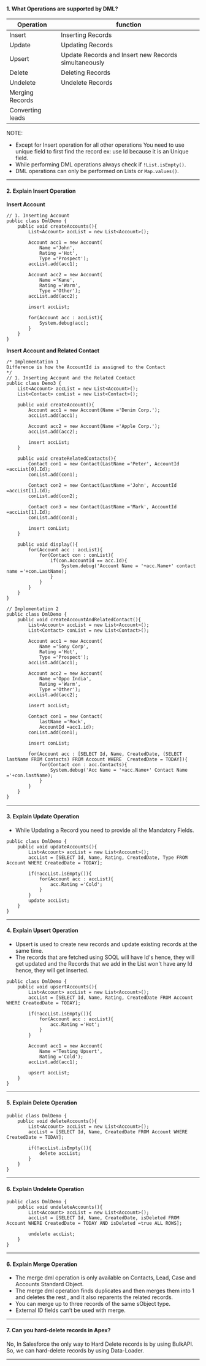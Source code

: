 #### 1. What Operations are supported by DML?

| Operation        | function                                    |
| ---------------- | ------------------------------------------- |
| Insert           | Inserting Records                           |
| Update           | Updating Records                            |
| Upsert           | Update Records and Insert new Records simultaneously|
| Delete           | Deleting Records                            |
| Undelete         | Undelete Records                            |
| Merging Records  |                                             |
| Converting leads |                                             |

NOTE: 
- Except for Insert operation for all other operations You need to use unique field to first find the record ex: use Id because it is an Unique field.
- While performing DML operations always check if `!List.isEmpty()`.
- DML operations can only be performed on Lists or `Map.values()`.
___
#### 2. Explain Insert Operation
**Insert Account**
```apex
// 1. Inserting Account
public class DmlDemo {
    public void createAccounts(){
        List<Account> accList = new List<Account>();
        
        Account acc1 = new Account(
            Name ='John',
            Rating ='Hot',
            Type ='Prospect');
        accList.add(acc1);
        
        Account acc2 = new Account(
            Name ='Kane',
            Rating ='Warm',
            Type ='Other');
        accList.add(acc2);
        
        insert accList;
        
        for(Account acc : accList){
            System.debug(acc);
        }
    }
}
```
**Insert Account and Related Contact**
```apex
/* Implementation 1 
Difference is how the AccountId is assigned to the Contact
*/
// 1. Inserting Account and the Related Contact
public class Demo3 {
    List<Account> accList = new List<Account>();
    List<Contact> conList = new List<Contact>();
    
    public void createAccount(){
        Account acc1 = new Account(Name ='Denim Corp.');
        accList.add(acc1);
        
        Account acc2 = new Account(Name ='Apple Corp.');
        accList.add(acc2);
        
        insert accList;
    }
    
    public void createRelatedContacts(){
        Contact con1 = new Contact(LastName ='Peter', AccountId =accList[0].Id);
        conList.add(con1);
        
        Contact con2 = new Contact(LastName ='John', AccountId =accList[1].Id);
        conList.add(con2);
        
        Contact con3 = new Contact(LastName ='Mark', AccountId =accList[1].Id);
        conList.add(con3);
        
        insert conList;
    }

    public void display(){
        for(Account acc : accList){
            for(Contact con : conList){
                if(con.AccountId == acc.Id){
                    System.debug('Account Name = '+acc.Name+' contact name ='+con.LastName);
                }
            }
        }
    }
}

// Implementation 2
public class DmlDemo {
    public void createAccountAndRelatedContact(){
        List<Account> accList = new List<Account>();
        List<Contact> conList = new List<Contact>();
        
        Account acc1 = new Account(
            Name ='Sony Corp',
            Rating ='Hot',
            Type ='Prospect');
        accList.add(acc1);
        
        Account acc2 = new Account(
            Name ='Oppo India',
            Rating ='Warm',
            Type ='Other');
        accList.add(acc2);
        
        insert accList;
        
        Contact con1 = new Contact(
            lastName ='Rock',
            AccountId =acc1.id);
        conList.add(con1);
        
        insert conList;
        
        for(Account acc : [SELECT Id, Name, CreatedDate, (SELECT lastName FROM Contacts) FROM Account WHERE  CreatedDate = TODAY]){
            for(Contact con : acc.Contacts){
                System.debug('Acc Name = '+acc.Name+' Contact Name ='+con.lastName);
            }
        }
    }
}
```
___
#### 3. Explain Update Operation
- While Updating a Record you need to provide all the Mandatory Fields.
```apex
public class DmlDemo {
    public void updateAccounts(){
        List<Account> accList = new List<Account>();
        accList = [SELECT Id, Name, Rating, CreatedDate, Type FROM Account WHERE CreatedDate = TODAY];
        
        if(!accList.isEmpty()){
            for(Account acc : accList){
                acc.Rating ='Cold';
            }
        }
        update accList;
    }
}
```
___
#### 4. Explain Upsert Operation
- Upsert is used to create new records and update existing records at the same time.
- The records that are fetched using SOQL will have Id's hence, they will get updated and the Records that we add in the List won't have any Id hence, they will get inserted.
```apex
public class DmlDemo {
    public void upsertAccounts(){
        List<Account> accList = new List<Account>();
        accList = [SELECT Id, Name, Rating, CreatedDate FROM Account WHERE CreatedDate = TODAY];
        
        if(!accList.isEmpty()){
            for(Account acc : accList){
                acc.Rating ='Hot';
            }
        }
        
        Account acc1 = new Account(
            Name ='Testing Upsert',
            Rating ='Cold');
        accList.add(acc1);
        
        upsert accList;
    }
}
```
___
#### 5. Explain Delete Operation
```apex
public class DmlDemo {
    public void deleteAccounts(){
        List<Account> accList = new List<Account>();
        accList = [SELECT Id, Name, CreatedDate FROM Account WHERE CreatedDate = TODAY];
        
        if(!accList.isEmpty()){
            delete accList;
        }
    }
}
```
___
#### 6. Explain Undelete Operation
```apex
public class DmlDemo {
    public void undeleteAccounts(){
        List<Account> accList = new List<Account>();
        accList = [SELECT Id, Name, CreatedDate, isDeleted FROM Account WHERE CreatedDate = TODAY AND isDeleted =true ALL ROWS];
        
        undelete accList;
    }
}
```
___
#### 6. Explain Merge Operation
- The merge dml operation is only available on Contacts, Lead, Case and Accounts Standard Object.
- The merge dml operation finds duplicates and then merges them into 1 and deletes the rest , and it also reparents the related records.
- You can merge up to three records of the same sObject type.
- External ID fields can’t be used with merge.
___
#### 7. Can you hard-delete records in Apex?
No, In Salesforce the only way to Hard Delete records is by using BulkAPI. So, we can hard-delete records by using Data-Loader.
___